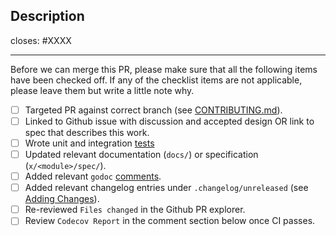 <!-- < < < < < < < < < < < < < < < < < < < < < < < < < < < < < < < < < ☺
v                               ✰  Thanks for creating a PR! ✰
v    Before smashing the submit button please review the checkboxes.
v    If a checkbox is n/a - please still include it but + a little note why
☺ > > > > > > > > > > > > > > > > > > > > > > > > > > > > > > > > >  -->

## Description

<!-- Add a description of the changes that this PR introduces and the files that
are the most critical to review.
-->

closes: #XXXX

---

Before we can merge this PR, please make sure that all the following items have been
checked off. If any of the checklist items are not applicable, please leave them but
write a little note why.

- [ ] Targeted PR against correct branch (see [CONTRIBUTING.md](https://github.com/provenance-io/provenance/blob/main/CONTRIBUTING.md#pr-targeting)).
- [ ] Linked to Github issue with discussion and accepted design OR link to spec that describes this work.
- [ ] Wrote unit and integration [tests](https://github.com/provenance-io/provenance/blob/main/CONTRIBUTING.md#testing)
- [ ] Updated relevant documentation (`docs/`) or specification (`x/<module>/spec/`).
- [ ] Added relevant `godoc` [comments](https://blog.golang.org/godoc-documenting-go-code).
- [ ] Added relevant changelog entries under `.changelog/unreleased` (see [Adding Changes](https://github.com/provenance-io/provenance/blob/main/.changelog/README.md#adding-changes)).
- [ ] Re-reviewed `Files changed` in the Github PR explorer.
- [ ] Review `Codecov Report` in the comment section below once CI passes.

